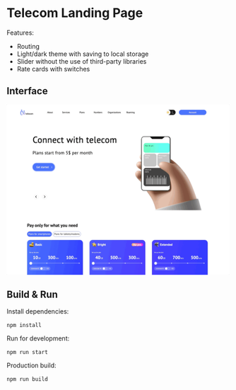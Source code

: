 # Telecom Landing Page

Features:

- Routing
- Light/dark theme with saving to local storage
- Slider without the use of third-party libraries
- Rate cards with switches

## Interface

![light_theme](images/telecom.gif)

## Build & Run

Install dependencies:

```shell
npm install
```

Run for development:

```shell
npm run start
```

Production build:

```shell
npm run build
```
